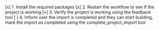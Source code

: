 [x] 1. Install the required packages
[x] 2. Restart the workflow to see if the project is working
[•] 3. Verify the project is working using the feedback tool
[ ] 4. Inform user the import is completed and they can start building, mark the import as completed using the complete_project_import tool